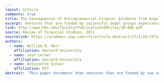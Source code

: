 ```yaml
---
layout: article
comments: true
title: The Consequences of Entrepreneurial Finance: Evidence from Angel Financings
excerpt: Ventures that are funded by successful angel groups experience superior outcomes to those that are rejected, although there is no difference in access to additional financing.
link: http://www.hbs.edu/faculty/Publication%20Files/10-086.pdf
source: Review of Financial Studies, 2011
sourcelink: https://academic.oup.com/rfs/article-abstract/27/1/20/1571221/The-Consequences-of-Entrepreneurial-Finance?redirectedFrom=fulltext
authors:
  - name: William R. Kerr
    affiliation: Harvard University
  - name: Josh Lerner
    affiliation: Harvard University
  - name: Antoinette Schoar
    affiliation: MIT
abstract: 'This paper documents that ventures that are funded by two successful angel groups experience superior outcomes to those that are rejected: they have improved survival, exits, employment levels, patenting, web traffic, and financing. We use strong discontinuities in the funding behavior of angels over small changes in their collective interest levels to implement a regression discontinuity approach. We confirm the positive effect of angel financing on most operations of the venture, with qualitative support for a higher likelihood of successful exits. On the other hand, there is no difference in access to additional financing around the discontinuity. This might suggest that financing is not a central input of angel groups."
---
```

